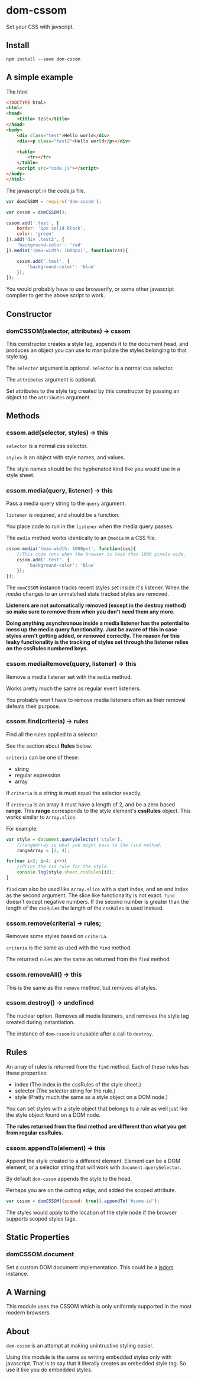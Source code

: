 dom-cssom
=========

Set your CSS with javscript.

Install
-------

`npm install --save dom-cssom`

A simple example
----------------

The html

```html
<!DOCTYPE html>
<html>
<head>
    <title> test</title>
</head>
<body>
    <div class="test">Hello world</div>
    <div><p class="test2">Hello world</p></div>

    <table>
        <tr></tr>
    </table>
    <script src="code.js"></script>
</body>
</html>
```

The javascript in the *code.js* file.

```javascript
var domCSSOM = require('dom-cssom');

var cssom = domCSSOM();

cssom.add('.test', {
    border: '1px solid black',
    color: 'green'
}).add('div .test2', {
    'background-color': 'red'
}).media('(max-width: 1000px)', function(css){

    cssom.add('.test', {
        'background-color': 'blue'
    });
});
```

You would probably have to use browserify, or some other javascript compiler to get the above script to work.

Constructor
-----------

### domCSSOM(selector, attributes) -> cssom

This constructor creates a style tag, appends it to the document head, and produces an object you can use to manipulate the styles belonging to that style tag.

The `selector` argument is optional. `selector` is a normal css selector.

The `attributes` argument is optional.

Set attributes to the style tag created by this constructor by passing an object to the `attributes` argument.

Methods
-------

### cssom.add(selector, styles) -> this

`selector` is a normal css selector.

`styles` is an object with style names, and values.

The style names should be the hyphenated kind like you would use in a style sheet.

### cssom.media(query, listener) -> this

Pass a media query string to the `query` argument.

`listener` is required, and should be a function.

You place code to run in the `listener` when the media query passes.

The `media` method works identically to an `@media` in a CSS file.

```javascript
cssom.media('(max-width: 1000px)', function(css){
    //This code runs when the browser is less than 1000 pixels wide.
    cssom.add('.test', {
        'background-color': 'blue'
    });
});
```

The `domCSSOM` instance tracks recent styles set inside it's listener. When the *media* changes to an unmatched state tracked styles are removed.

**Listeners are not automatically removed (except in the destroy method) so make sure to remove them when you don't need them any more.**

**Doing anything asynchronous inside a media listener has the potential to mess up the media query functionality. Just be aware of this in case styles aren't getting added, or removed correctly. The reason for this leaky functionality is the tracking of styles set through the listener relies on the cssRules numbered keys.**

### cssom.mediaRemove(query, listener) -> this

Remove a media listener set with the `media` method.

Works pretty much the same as regular event listeners.

You probably won't have to remove media listeners often as their removal defeats their purpose.

### cssom.find(criteria) -> rules

Find all the rules applied to a selector.

See the section about **Rules** below.

`criteria` can be one of these:

-	string
-	regular expression
-	array

If `criteria` is a string is must equal the selector exactly.

If `criteria` is an array it must have a length of 2, and be a zero based **range**. This **range** corresponds to the style element's **cssRules** object. This works similar to `Array.slice`.

For example:

```javascript
var style = document.querySelector('style'),
    //rangeArray is what you might pass to the find method.
    rangeArray = [2, 4];

for(var i=2; i<4; i++){
    //Print the css rule for the style.
    console.log(style.sheet.cssRules[i]);
}
```

`find` can also be used like `Array.slice` with a start index, and an end index as the second argument. The slice like functionality is not exact. `find` doesn't except negative numbers. If the second number is greater than the length of the `cssRules` the length of the `cssRules` is used instead.

### cssom.remove(criteria) -> rules;

Removes some styles based on `criteria`.

`criteria` is the same as used with the `find` method.

The returned `rules` are the same as returned from the `find` method.

### cssom.removeAll() -> this

This is the same as the `remove` method, but removes all styles.

### cssom.destroy() -> undefined

The nuclear option. Removes all media listeners, and removes the style tag created during instantiation.

The instance of `dom-cssom` is unusable after a call to `destroy`.

Rules
-----

An array of rules is returned from the `find` method. Each of these rules has these properties:

-	index (The index in the cssRules of the style sheet.)
-	selector (The selector string for the rule.)
-	style (Pretty much the same as a style object on a DOM node.)

You can set styles with a style object that belongs to a rule as well just like the style object found on a DOM node.

**The rules returned from the find method are different than what you get from regular cssRules.**

### cssom.appendTo(element) -> this

Append the style created to a different element. Element can be a DOM element, or a selector string that will work with `document.querySelector`.

By default `dom-cssom` appends the style to the head.

Perhaps you are on the cutting edge, and added the scoped attribute.

```javascript
var cssom = domCSSOM({scoped: true}).appendTo('#some-id');
```

The styles would apply to the location of the style node if the browser supports scoped styles tags.

Static Properties
-----------------

### domCSSOM.document

Set a custom DOM document implementation. This could be a [jsdom](https://github.com/tmpvar/jsdom) instance.

A Warning
---------

This module uses the CSSOM which is only uniformly supported in the most modern browsers.

About
-----

`dom-cssom` is an attempt at making unintrustive styling easier.

Using this module is the same as writing embedded styles only with javascript. That is to say that it literally creates an embedded style tag. So use it like you do embedded styles.
